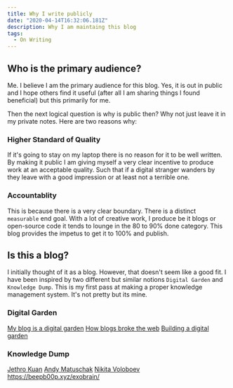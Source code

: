 ```yaml
---
title: Why I write publicly
date: "2020-04-14T16:32:06.181Z"
description: Why I am maintaing this blog
tags: 
  - On Writing
---
```


## Who is the primary audience?

Me. I believe I am the primary audience for this blog. Yes, it is out in public and I hope others find it useful (after all I am sharing things I found beneficial) but this primarily for me. 

Then the next logical question is why is public then? Why not just leave it in my private notes. Here are two reasons why: 

### Higher Standard of Quality

If it's going to stay on my laptop there is no reason for it to be well written. By making it public I am giving myself a very clear incentive to produce work at an acceptable quality. Such that if a digital stranger wanders by they leave with a good impression or at least not a terrible one.

### Accountablity

This is because there is a very clear boundary. There is a distinct `measurable` end goal. With a lot of creative work, I produce be it blogs or open-source code it tends to lounge in the 80 to 90% done category. This blog provides the impetus to get it to 100% and publish.

## Is this a blog?

I initially thought of it as a blog. However, that doesn't seem like a good fit. I have been inspired by two different but similar notions `Digital Garden` and `Knowledge Dump`. This is my first pass at making a proper knowledge management system. It's not pretty but its mine.

### Digital Garden
[My blog is a digital garden](https://joelhooks.com/digital-garden)
[How blogs broke the web](https://stackingthebricks.com/how-blogs-broke-the-web/)
[Building a digital garden](https://tomcritchlow.com/2019/02/17/building-digital-garden/)

### Knowledge Dump
[Jethro Kuan](https://braindump.jethro.dev/)
[Andy Matuschak](https://notes.andymatuschak.org/About_these_notes)
[Nikita Voloboev](https://wiki.nikitavoloboev.xyz/)
https://beepb00p.xyz/exobrain/